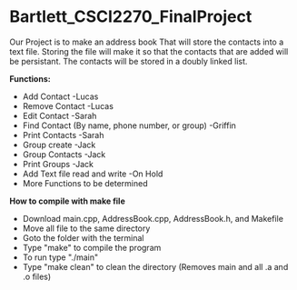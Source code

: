 # Bartlett_CSCI2270_FinalProject

Our Project is to make an address book That will store the contacts into a text file.
Storing the file will make it so that the contacts that are added will be persistant.
The contacts will be stored in a doubly linked list.

**Functions:**

- Add Contact -Lucas
- Remove Contact -Lucas
- Edit Contact -Sarah
- Find Contact (By name, phone number, or group) -Griffin
- Print Contacts -Sarah
- Group create -Jack
- Group Contacts -Jack
- Print Groups -Jack
- Add Text file read and write -On Hold
- More Functions to be determined

**How to compile with make file**

- Download main.cpp, AddressBook.cpp, AddressBook.h, and Makefile
- Move all file to the same directory
- Goto the folder with the terminal
- Type "make" to compile the program
- To run type "./main"
- Type "make clean" to clean the directory (Removes main and all .a and .o files)
